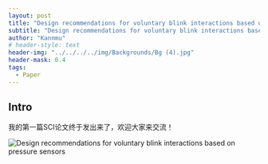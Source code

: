 ```yaml
---
layout: post
title: "Design recommendations for voluntary blink interactions based on pressure sensors"
subtitle: "Design recommendations for voluntary blink interactions based on pressure sensors"
author: "Kannmu"
# header-style: text
header-img: "../../../../img/Backgrounds/Bg (4).jpg"
header-mask: 0.4
tags:
  - Paper
---
```

## Intro

我的第一篇SCI论文终于发出来了，欢迎大家来交流！

![Design recommendations for voluntary blink interactions based on pressure sensors](https://www.sciencedirect.com/science/article/abs/pii/S147403462400137X)



